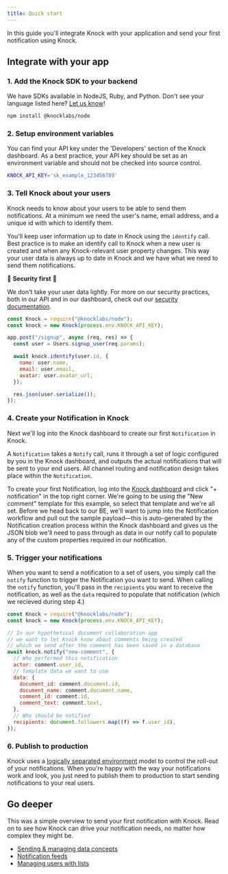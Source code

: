```yaml
---
title: Quick start
---
```


In this guide you'll integrate Knock with your application and send your first notification using Knock. 

## Integrate with your app

### 1. Add the Knock SDK to your backend

We have SDKs available in NodeJS, Ruby, and Python. Don't see your language listed here? [Let us know](mailto:support@knock.app)!

```bash
npm install @knocklabs/node
```

### 2. Setup environment variables

You can find your API key under the 'Developers' section of the Knock dashboard. As a best practice, your API key should be set as an environment variable and should not be checked into source control.

```bash
KNOCK_API_KEY='sk_example_123456789'
```

### 3. Tell Knock about your users

Knock needs to know about your users to be able to send them notifications. At a minimum we need the user's name, email address, and a unique id with which to identify them.

You'll keep user information up to date in Knock using the `identify` call. 
Best practice is to make an identify call to Knock when a new user is created and when any Knock-relevant user property changes. This way your user data is always up to date in Knock and we have what we need to send them notifications.

🔐 **Security first** 🔐

We don't take your user data lightly. For more on our security practices, both in our API and in our dashboard, check out our [security documentation](https://knock.app). 

```javascript
const Knock = require("@knocklabs/node");
const knock = new Knock(process.env.KNOCK_API_KEY);

app.post("/signup", async (req, res) => {
  const user = Users.signup_user(req.params);

  await knock.identify(user.id, {
    name: user.name,
    email: user.email,
    avatar: user.avatar_url,
  });

  res.json(user.serialize());
});
```

### 4. Create your Notification in Knock

Next we'll log into the Knock dashboard to create our first `Notification` in Knock. 

A `Notification` takes a `Notify` call, runs it through a set of logic configured by you in the Knock dashboard, and outputs the actual notifications that will be sent to your end users. All channel routing and notification design takes place within the `Notification`. 

To create your first Notification, log into the [Knock dashboard](https://dashboard.knock.app) and click "+ notification" in the top right corner. We're going to be using the "New comment" template for this example, so select that template and we're all set. Before we head back to our BE, we'll want to jump into the Notification workflow and pull out the sample payload—this is auto-generated by the Notification creation process within the Knock dashboard and gives us the JSON blob we'll need to pass through as data in our notify call to populate any of the custom properties required in our notification. 

### 5. Trigger your notifications

When you want to send a notification to a set of users, you simply call the `notify` function to trigger the Notification you want to send. When calling the `notify` function, you'll pass in the `recipients` you want to receive the notification, as well as the `data` required to populate that notification (which we recieved during step 4.) 

```javascript
const Knock = require("@knocklabs/node");
const knock = new Knock(process.env.KNOCK_API_KEY);

// In our hypothetical document collaboration app
// we want to let Knock know about comments being created
// which we send after the comment has been saved in a database
await knock.notify("new-comment", {
  // Who performed this notification
  actor: comment.user_id,
  // Template data we want to use
  data: {
    document_id: comment.document.id,
    document_name: comment.document.name,
    comment_id: comment.id,
    comment_text: comment.text,
  },
  // Who should be notified
  recipients: document.followers.map((f) => f.user_id),
});
```

### 6. Publish to production

Knock uses a [logically separated environment](/send-and-manage-data/environments) model to control the roll-out of your notifications.
When you're happy with the way your notifications work and look, you just need to publish them to
production to start sending notifications to your real users.

## Go deeper

This was a simple overview to send your first notification with Knock. Read on to see how Knock can drive your notification needs, no matter how complex they might be.

- [Sending & managing data concepts](/send-and-manage-data/concepts)
- [Notification feeds](/notification-feeds/getting-started)
- [Managing users with lists](/send-and-manage-data/lists)

<br />
